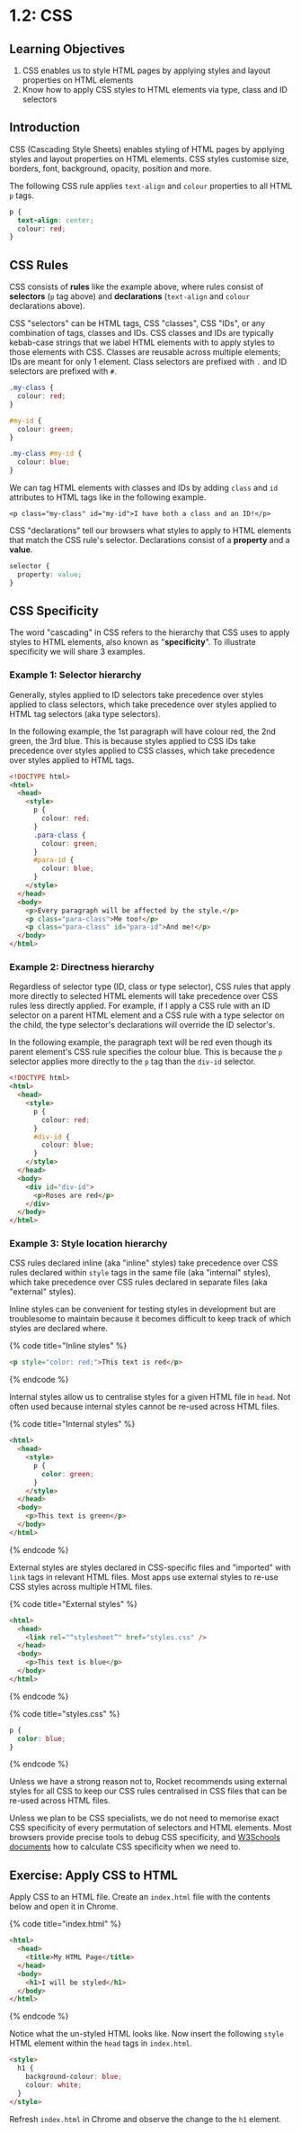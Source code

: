# 1.2: CSS

## Learning Objectives

1. CSS enables us to style HTML pages by applying styles and layout properties on HTML elements
2. Know how to apply CSS styles to HTML elements via type, class and ID selectors

## Introduction

CSS (Cascading Style Sheets) enables styling of HTML pages by applying styles and layout properties on HTML elements. CSS styles customise size, borders, font, background, opacity, position and more.

The following CSS rule applies `text-align` and `colour` properties to all HTML `p` tags.

```css
p {
  text-align: center;
  colour: red;
}
```

## CSS Rules

CSS consists of **rules** like the example above, where rules consist of **selectors** (`p` tag above) and **declarations** (`text-align` and `colour` declarations above).

CSS "selectors" can be HTML tags, CSS "classes", CSS "IDs", or any combination of tags, classes and IDs. CSS classes and IDs are typically kebab-case strings that we label HTML elements with to apply styles to those elements with CSS. Classes are reusable across multiple elements; IDs are meant for only 1 element. Class selectors are prefixed with `.` and ID selectors are prefixed with `#`.

```css
.my-class {
  colour: red;
}

#my-id {
  colour: green;
}

.my-class #my-id {
  colour: blue;
}
```

We can tag HTML elements with classes and IDs by adding `class` and `id` attributes to HTML tags like in the following example.

```markup
<p class="my-class" id="my-id">I have both a class and an ID!</p>
```

CSS "declarations" tell our browsers what styles to apply to HTML elements that match the CSS rule's selector. Declarations consist of a **property** and a **value**.

```css
selector {
  property: value;
}
```

## CSS Specificity

The word "cascading" in CSS refers to the hierarchy that CSS uses to apply styles to HTML elements, also known as "**specificity**". To illustrate specificity we will share 3 examples.

### Example 1: Selector hierarchy

Generally, styles applied to ID selectors take precedence over styles applied to class selectors, which take precedence over styles applied to HTML tag selectors (aka type selectors).

In the following example, the 1st paragraph will have colour red, the 2nd green, the 3rd blue. This is because styles applied to CSS IDs take precedence over styles applied to CSS classes, which take precedence over styles applied to HTML tags.

```html
<!DOCTYPE html>
<html>
  <head>
    <style>
      p {
        colour: red;
      }
      .para-class {
        colour: green;
      }
      #para-id {
        colour: blue;
      }
    </style>
  </head>
  <body>
    <p>Every paragraph will be affected by the style.</p>
    <p class="para-class">Me too!</p>
    <p class="para-class" id="para-id">And me!</p>
  </body>
</html>
```

### Example 2: Directness hierarchy

Regardless of selector type (ID, class or type selector), CSS rules that apply more directly to selected HTML elements will take precedence over CSS rules less directly applied. For example, if I apply a CSS rule with an ID selector on a parent HTML element and a CSS rule with a type selector on the child, the type selector's declarations will override the ID selector's.

In the following example, the paragraph text will be red even though its parent element's CSS rule specifies the colour blue. This is because the `p` selector applies more directly to the `p` tag than the `div-id` selector.

```html
<!DOCTYPE html>
<html>
  <head>
    <style>
      p {
        colour: red;
      }
      #div-id {
        colour: blue;
      }
    </style>
  </head>
  <body>
    <div id="div-id">
      <p>Roses are red</p>
    </div>
  </body>
</html>
```

### Example 3: Style location hierarchy

CSS rules declared inline (aka "inline" styles) take precedence over CSS rules declared within `style` tags in the same file (aka "internal" styles), which take precedence over CSS rules declared in separate files (aka "external" styles).

Inline styles can be convenient for testing styles in development but are troublesome to maintain because it becomes difficult to keep track of which styles are declared where.

{% code title="Inline styles" %}
```html
<p style="color: red;">This text is red</p>
```
{% endcode %}

Internal styles allow us to centralise styles for a given HTML file in `head`. Not often used because internal styles cannot be re-used across HTML files.

{% code title="Internal styles" %}
```html
<html>
  <head>
    <style>
      p {
        color: green;
      }
    </style>
  </head>
  <body>
    <p>This text is green</p>
  </body>
</html>
```
{% endcode %}

External styles are styles declared in CSS-specific files and "imported" with `link` tags in relevant HTML files. Most apps use external styles to re-use CSS styles across multiple HTML files.

{% code title="External styles" %}
```html
<html>
  <head>
    <link rel="“stylesheet”" href="styles.css" />
  </head>
  <body>
    <p>This text is blue</p>
  </body>
</html>
```
{% endcode %}

{% code title="styles.css" %}
```css
p {
  color: blue;
}
```
{% endcode %}

Unless we have a strong reason not to, Rocket recommends using external styles for all CSS to keep our CSS rules centralised in CSS files that can be re-used across HTML files.

Unless we plan to be CSS specialists, we do not need to memorise exact CSS specificity of every permutation of selectors and HTML elements. Most browsers provide precise tools to debug CSS specificity, and [W3Schools documents](https://www.w3schools.com/css/css\_specificity.asp) how to calculate CSS specificity when we need to.

## Exercise: Apply CSS to HTML

Apply CSS to an HTML file. Create an `index.html` file with the contents below and open it in Chrome.

{% code title="index.html" %}
```html
<html>
  <head>
    <title>My HTML Page</title>
  </head>
  <body>
    <h1>I will be styled</h1>
  </body>
</html>
```
{% endcode %}

Notice what the un-styled HTML looks like. Now insert the following `style` HTML element within the `head` tags in `index.html`.

```html
<style>
  h1 {
    background-colour: blue;
    colour: white;
  }
</style>
```

Refresh `index.html` in Chrome and observe the change to the `h1` element.
